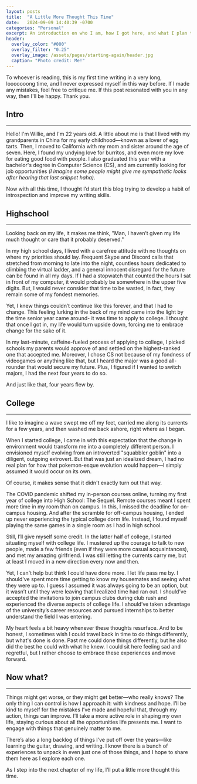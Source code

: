 ```yaml
---
layout: posts
title:  "A Little More Thought This Time"
date:   2024-09-09 14:40:39 -0700
categories: "Personal"
excerpt: An introduction on who I am, how I got here, and what I plan to do now.
header:
  overlay_color: "#000"
  overlay_filter: "0.25"
  overlay_image: /assets/pages/starting-again/header.jpg
  caption: "Photo credit: Me!"
---
```


To whoever is reading, this is my first time writing in a very long, looooooong time, and I never expressed myself in this way before. If I made any mistakes, feel free to critique me. If this post resonated with you in any way, then I'll be happy. Thank you.

## Intro
---

Hello! I'm Willie, and I'm 22 years old. A little about me is that I lived with my grandparents in China for my early childhood—known as a lover of egg tarts. Then, I moved to California with my mom and sister around the age of seven. Here, I found my undying love for burritos, and even more my love for eating good food with people. I also graduated this year with a bachelor's degree in Computer Science (CS), and am currently looking for job opportunities *(I imagine some people might give me sympathetic looks after hearing that last snippet haha)*.

Now with all this time, I thought I’d start this blog trying to develop a habit of introspection and improve my writing skills.

## Highschool
---

Looking back on my life, it makes me think, "Man, I haven’t given my life much thought or care that it probably deserved."

In my high school days, I lived with a carefree attitude with no thoughts on where my priorities should lay. Frequent Skype and Discord calls that stretched from morning to late into the night, countless hours dedicated to climbing the virtual ladder, and a general innocent disregard for the future can be found in all my days. If I had a stopwatch that counted the hours I sat in front of my computer, it would probably be somewhere in the upper five digits. But, I would never consider that time to be wasted, in fact, they remain some of my fondest memories.

Yet, I knew things couldn’t continue like this forever, and that I had to change. This feeling lurking in the back of my mind came into the light by the time senior year came around- it was time to apply to college. I thought that once I got in, my life would turn upside down, forcing me to embrace change for the sake of it.

In my last-minute, caffeine-fueled process of applying to college, I picked schools my parents would approve of and settled on the highest-ranked one that accepted me. Moreover, I chose CS not because of my fondness of videogames or anything like that, but I heard the major was a good all-rounder that would secure my future. Plus, I figured if I wanted to switch majors, I had the next four years to do so.

And just like that, four years flew by.

## College
---


I like to imagine a wave swept me off my feet, carried me along its currents for a few years, and then washed me back ashore, right where as I began.

When I started college, I came in with this expectation that the change in environment would transform me into a completely different person. I envisioned myself evolving from an introverted "squabbler goblin" into a diligent, outgoing extrovert. But that was just an idealized dream, I had no real plan for how that pokemon-esque evolution would happen—I simply assumed it would occur on its own.

Of course, it makes sense that it didn't exactly turn out that way.

The COVID pandemic shifted my in-person courses online, turning my first year of college into High School: The Sequel. Remote courses meant I spent more time in my room than on campus. In this, I missed the deadline for on-campus housing. And after the scramble for off-campus housing, I ended up never experiencing the typical college dorm life. Instead, I found myself playing the same games in a single room as I had in high school.

Still, I’ll give myself some credit. In the latter half of college, I started situating myself with college life. I mustered up the courage to talk to new people, made a few friends (even if they were more casual acquaintances), and met my amazing girlfriend. I was still letting the currents carry me, but at least I moved in a new direction every now and then.

Yet, I can't help but think I could have done more. I let life pass me by. I should've spent more time getting to know my housemates and seeing what they were up to. I guess I assumed it was always going to be an option, but it wasn’t until they were leaving that I realized time had ran out. I should’ve accepted the invitations to join campus clubs during club rush and experienced the diverse aspects of college life. I should’ve taken advantage of the university’s career resources and pursued internships to better understand the field I was entering.

My heart feels a bit heavy whenever these thoughts resurface. And to be honest, I sometimes wish I could travel back in time to do things differently, but what's done is done. Past me could done things differently, but he also did the best he could with what he knew. I could sit here feeling sad and regretful, but I rather choose to embrace these experiences and move forward. 

## Now what?
---

Things might get worse, or they might get better—who really knows? The only thing I can control is how I approach it: with kindness and hope. I’ll be kind to myself for the mistakes I’ve made and hopeful that, through my action, things can improve. I’ll take a more active role in shaping my own life, staying curious about all the opportunities life presents me. I want to engage with things that genuinely matter to me.

There’s also a long backlog of things I’ve put off over the years—like learning the guitar, drawing, and writing. I know there is a bunch of experiences to unpack in even just one of those things, and I hope to share them here as I explore each one.

As I step into the next chapter of my life, I’ll put a little more thought this time.





